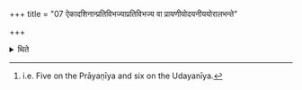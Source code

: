 +++
title = "07 ऐकादशिनान्प्रतिविभज्याप्रतिविभज्य वा प्रायणीयोदयनीययोरालभन्ते"

+++

<details><summary>थिते</summary>

7. Either having divided[^1] or not having divided, the victims of the group of eleven, they seize them on the Prāyaṇīya and Udayanīya days.  

[^1]: i.e. Five on the Prāyaṇīya and six on the Udayanīya. 
</details>
